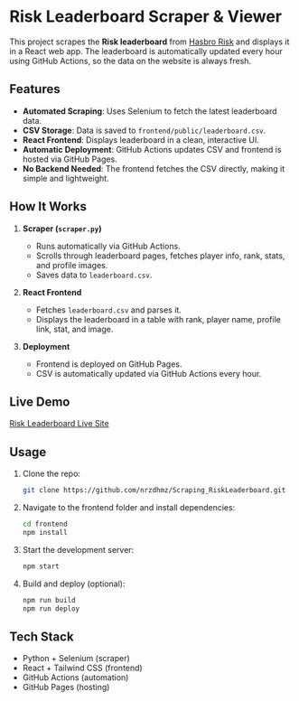 # Risk Leaderboard Scraper & Viewer

This project scrapes the **Risk leaderboard** from [Hasbro Risk](https://www.hasbrorisk.com/en/leaderboard/2/1/rankPoints) and displays it in a React web app. The leaderboard is automatically updated every hour using GitHub Actions, so the data on the website is always fresh.

## Features

* **Automated Scraping**: Uses Selenium to fetch the latest leaderboard data.
* **CSV Storage**: Data is saved to `frontend/public/leaderboard.csv`.
* **React Frontend**: Displays leaderboard in a clean, interactive UI.
* **Automatic Deployment**: GitHub Actions updates CSV and frontend is hosted via GitHub Pages.
* **No Backend Needed**: The frontend fetches the CSV directly, making it simple and lightweight.

## How It Works

1. **Scraper (`scraper.py`)**

   * Runs automatically via GitHub Actions.
   * Scrolls through leaderboard pages, fetches player info, rank, stats, and profile images.
   * Saves data to `leaderboard.csv`.

2. **React Frontend**

   * Fetches `leaderboard.csv` and parses it.
   * Displays the leaderboard in a table with rank, player name, profile link, stat, and image.

3. **Deployment**

   * Frontend is deployed on GitHub Pages.
   * CSV is automatically updated via GitHub Actions every hour.

## Live Demo

[Risk Leaderboard Live Site](https://nrzdhmz.github.io/Scraping_RiskLeaderboard/)

## Usage

1. Clone the repo:

   ```bash
   git clone https://github.com/nrzdhmz/Scraping_RiskLeaderboard.git
   ```
2. Navigate to the frontend folder and install dependencies:

   ```bash
   cd frontend
   npm install
   ```
3. Start the development server:

   ```bash
   npm start
   ```
4. Build and deploy (optional):

   ```bash
   npm run build
   npm run deploy
   ```

## Tech Stack

* Python + Selenium (scraper)
* React + Tailwind CSS (frontend)
* GitHub Actions (automation)
* GitHub Pages (hosting)

